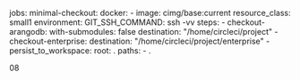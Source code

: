 jobs:
  minimal-checkout:
    docker:
      - image: cimg/base:current
    resource_class: small1
    environment:
      GIT_SSH_COMMAND: ssh -vv
    steps:
      - checkout-arangodb:
          with-submodules: false
          destination: "/home/circleci/project"
      - checkout-enterprise:
          destination: "/home/circleci/project/enterprise"
      - persist_to_workspace:
          root: .
          paths:
            - .

08
